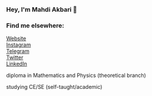 ### Hey, I'm Mahdi Akbari 👋
 
### Find me elsewhere:
[Website](https://blackestwhite.github.io) <br />
[Instagram](https://instagram.com/itsblackestwhite) <br />
[Telegram](https://t.me/blackestwhite) <br />
[Twitter](https://twitter.com/byblackestwhite) <br />
[LinkedIn](https://www.linkedin.com/in/blackestwhite/) <br />

<p> diploma in Mathematics and Physics (theoretical branch) </p>
<p> studying CE/SE (self-taught/academic) </p>
